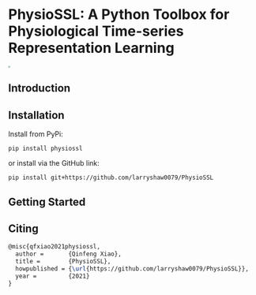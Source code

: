 # PhysioSSL: A Python Toolbox for Physiological Time-series Representation Learning

<img src="https://i.loli.net/2021/10/03/32AUGkZcoeORWij.png" style="zoom: 25%;" />

## Introduction

## Installation

Install from PyPi:

```shell
pip install physiossl
```

or install via the GitHub link:

```shell
pip install git+https://github.com/larryshaw0079/PhysioSSL
```

## Getting Started

## Citing

```latex
@misc{qfxiao2021physiossl,
  author =       {Qinfeng Xiao},
  title =        {PhysioSSL},
  howpublished = {\url{https://github.com/larryshaw0079/PhysioSSL}},
  year =         {2021}
}
```

